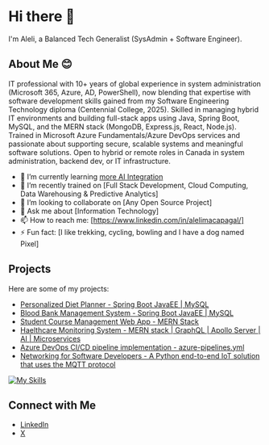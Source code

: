 # Hi there 👋

I'm Aleli, a Balanced Tech Generalist (SysAdmin + Software Engineer).

## About Me 😊
IT professional with 10+ years of global experience in system administration (Microsoft 365, Azure, AD, PowerShell), now blending that expertise with software development skills gained from my Software Engineering Technology diploma (Centennial College, 2025).
Skilled in managing hybrid IT environments and building full-stack apps using Java, Spring Boot, MySQL, and the MERN stack (MongoDB, Express.js, React, Node.js).
Trained in Microsoft Azure Fundamentals/Azure DevOps services and passionate about supporting secure, scalable systems and meaningful software solutions. Open to hybrid or remote roles in Canada in system administration, backend dev, or IT infrastructure.

- 🔭 I’m currently learning [more AI Integration](https://github.com/leizcool)
- 🌱 I’m recently trained on [Full Stack Development, Cloud Computing, Data Warehousing & Predictive Analytics]
- 👯 I’m looking to collaborate on [Any Open Source Project]
- 💬 Ask me about [Information Technology]
- 📫 How to reach me: [https://www.linkedin.com/in/alelimacapagal/]
- ⚡ Fun fact: [I like trekking, cycling, bowling and I have a dog named Pixel]

## Projects

Here are some of my projects:

- [Personalized Diet Planner - Spring Boot JavaEE | MySQL](https://github.com/leizcool/Personalized-Diet-Planner.git)
- [Blood Bank Management System - Spring Boot JavaEE | MySQL](https://github.com/leizcool/Blood-Bank-Management-System.git)
- [Student Course Management Web App - MERN Stack](https://github.com/leizcool/Student-Course-Web-App.git)
- [Haelthcare Monitoring System - MERN stack | GraphQL | Apollo Server | AI | Microservices](https://github.com/leizcool/Healthcare-Monitoring-System.git)
- [Azure DevOps CI/CD pipeline implementation - azure-pipelines.yml](https://github.com/leizcool/Personalized-Diet-Planner.git)
- [Networking for Software Developers - A Python end-to-end IoT solution that uses the MQTT protocol](https://github.com/leizcool/SoundMonitoringSystem.git)

[![My Skills](https://skillicons.dev/icons?i=java,js,python,dotnet,react,mongodb,mysql,sqlite,aws,azure,gcp&theme=light)](https://skillicons.dev)

## Connect with Me

- [LinkedIn](https://www.linkedin.com/in/alelimacapagal)
- [X](https://x.com/leizcool2025)
